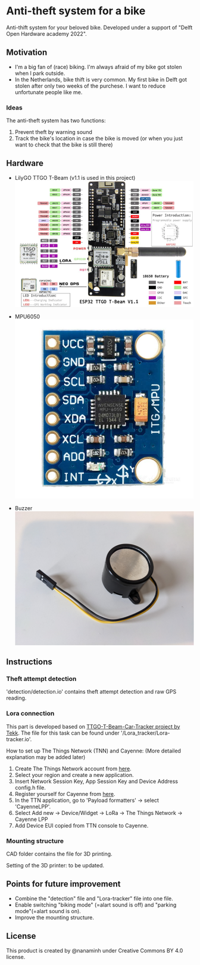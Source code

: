 # Anti-theft system for a bike
Anti-thift system for your beloved bike.
Developed under a support of "Delft Open Hardware academy 2022".

## Motivation
- I'm a big fan of (race) biking. I'm always afraid of my bike got stolen when I park outside.
- In the Netherlands, bike thift is very common. My first bike in Delft got stolen after only two weeks of the purchese. I want to reduce unfortunate people like me.

### Ideas
The anti-theft system has two functions:
1. Prevent theft by warning sound
2. Track the bike's location in case the bike is moved (or when you just want to check that the bike is still there)

## Hardware 
- LilyGO TTGO T-Beam (v1.1 is used in this project)
![T-beam](images/T-beamv1_1.jpg)

- MPU6050
![mpu6050](images/mpu6050.jpg)

- Buzzer
![buzzer](images/buzzer.jpg)

## Instructions
### Theft attempt detection
 'detection/detection.io' contains theft attempt detection and raw GPS reading.  
 
### Lora connection
This part is developed based on [TTGO-T-Beam-Car-Tracker project by Tekk](https://github.com/tekk/TTGO-T-Beam-Car-Tracker).
The file for this task can be found under '/Lora_tracker/Lora-tracker.io'.

How to set up The Things Network (TNN) and Cayenne: (More detailed explanation may be added later) 
1. Create The Things Network account from [here](https://www.thethingsindustries.com/tts-plans/?tab=community).
2. Select your region and create a new application.
3. Insert Network Session Key, App Session Key and Device Address config.h file.
4. Register yourself for Cayenne from [here](https://accounts.mydevices.com/auth/realms/cayenne/login-actions/registration?client_id=cayenne-web-app&tab_id=hI0nUVsjSNo). 
5. In the TTN application, go to 'Payload formatters' -> select 'CayenneLPP'.
6. Select Add new -> Device/Widget -> LoRa -> The Things Network -> Cayenne LPP
7. Add Device EUI copied from TTN console to Cayenne.

### Mounting structure
CAD folder contains the file for 3D printing. 

Setting of the 3D printer: to be updated. 

## Points for future improvement
- Combine the "detection" file and "Lora-tracker" file into one file. 
- Enable switching "biking mode" (=alart sound is off) and "parking mode"(=alart sound is on).
- Improve the mounting structure. 

## License
This product is created by @nanaminh under Creative Commons BY 4.0 license.
